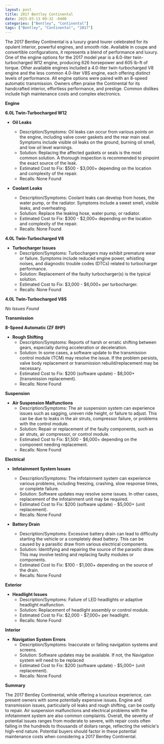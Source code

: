 ```yaml
---
layout: post
title: 2017 Bentley Continental
date: 2025-03-13 09:32 -0400
categories: ["Bentley", "Continental"]
tags: ["Bentley", "Continental", "2017"]
---
```

The 2017 Bentley Continental is a luxury grand tourer celebrated for its opulent interior, powerful engines, and smooth ride. Available in coupe and convertible configurations, it represents a blend of performance and luxury. One of the engine options for the 2017 model year is a 6.0-liter twin-turbocharged W12 engine, producing 626 horsepower and 605 lb-ft of torque. Other available engines included a 4.0-liter twin-turbocharged V8 engine and the less common 4.0-liter V8S engine, each offering distinct levels of performance. All engine options were paired with an 8-speed automatic transmission. Owners often praise the Continental for its handcrafted interior, effortless performance, and prestige. Common dislikes include high maintenance costs and complex electronics.

**Engine**

**6.0L Twin-Turbocharged W12**

*   **Oil Leaks**
    *   Description/Symptoms: Oil leaks can occur from various points on the engine, including valve cover gaskets and the rear main seal. Symptoms include visible oil leaks on the ground, burning oil smell, and low oil level warnings.
    *   Solution: Replacing the affected gaskets or seals is the most common solution. A thorough inspection is recommended to pinpoint the exact source of the leak.
    *   Estimated Cost to Fix: $500 - $3,000+ depending on the location and complexity of the repair.
    * Recalls: None Found

*   **Coolant Leaks**
    *   Description/Symptoms: Coolant leaks can develop from hoses, the water pump, or the radiator. Symptoms include a sweet smell, visible leaks, and overheating.
    *   Solution: Replace the leaking hose, water pump, or radiator.
    *   Estimated Cost to Fix: $300 - $2,000+ depending on the location and complexity of the repair.
    *   Recalls: None Found

**4.0L Twin-Turbocharged V8**

*   **Turbocharger Issues**
    *   Description/Symptoms: Turbochargers may exhibit premature wear or failure. Symptoms include reduced engine power, whistling noises, and diagnostic trouble codes (DTCs) related to turbocharger performance.
    *   Solution: Replacement of the faulty turbocharger(s) is the typical solution.
    *   Estimated Cost to Fix: $3,000 - $6,000+ per turbocharger.
    *   Recalls: None Found

**4.0L Twin-Turbocharged V8S**

*No Issues Found*

**Transmission**

**8-Speed Automatic (ZF 8HP)**

*   **Rough Shifting**
    *   Description/Symptoms: Reports of harsh or erratic shifting between gears, especially during acceleration or deceleration.
    *   Solution: In some cases, a software update to the transmission control module (TCM) may resolve the issue. If the problem persists, valve body replacement or transmission rebuild/replacement may be necessary.
    *   Estimated Cost to Fix: $200 (software update) - $8,000+ (transmission replacement).
    *   Recalls: None Found

**Suspension**

*   **Air Suspension Malfunctions**
    *   Description/Symptoms: The air suspension system can experience issues such as sagging, uneven ride height, or failure to adjust. This can be due to leaks in the air struts, compressor failure, or problems with the control module.
    *   Solution: Repair or replacement of the faulty components, such as air struts, air compressor, or control module.
    *   Estimated Cost to Fix: $1,500 - $6,000+ depending on the component needing replacement.
    * Recalls: None Found

**Electrical**

*   **Infotainment System Issues**
    *   Description/Symptoms: The infotainment system can experience various problems, including freezing, crashing, slow response times, or complete failure.
    *   Solution: Software updates may resolve some issues. In other cases, replacement of the infotainment unit may be required.
    *   Estimated Cost to Fix: $200 (software update) - $5,000+ (unit replacement).
    *   Recalls: None Found

*   **Battery Drain**
    *   Description/Symptoms: Excessive battery drain can lead to difficulty starting the vehicle or a completely dead battery. This can be caused by a parasitic draw from various electrical components.
    *   Solution: Identifying and repairing the source of the parasitic draw. This may involve testing and replacing faulty modules or components.
    *   Estimated Cost to Fix: $100 - $1,000+ depending on the source of the drain.
    *   Recalls: None Found

**Exterior**

*   **Headlight Issues**
    *   Description/Symptoms: Failure of LED headlights or adaptive headlight malfunction.
    *   Solution: Replacement of headlight assembly or control module.
    *   Estimated Cost to Fix: $2,000 - $7,000+ per headlight.
    *   Recalls: None Found

**Interior**

*   **Navigation System Errors**
    *   Description/Symptoms: Inaccurate or failing navigation systems and screens.
    *   Solution: Software updates may be available. If not, the Navigation system will need to be replaced
    *   Estimated Cost to Fix: $200 (software update) - $5,000+ (unit replacement).
    *   Recalls: None Found

**Summary**

The 2017 Bentley Continental, while offering a luxurious experience, can present owners with some potentially expensive issues. Engine and transmission issues, particularly oil leaks and rough shifting, can be costly to repair. Air suspension malfunctions and electrical problems with the infotainment system are also common complaints. Overall, the severity of potential issues ranges from moderate to severe, with repair costs often falling in the hundreds to thousands of dollars range, reflecting the vehicle's high-end nature. Potential buyers should factor in these potential maintenance costs when considering a 2017 Bentley Continental.

